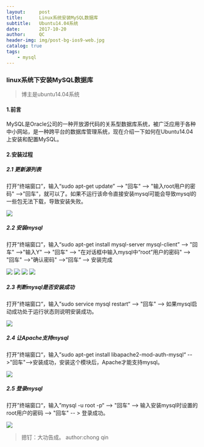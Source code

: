 ```yaml
---
layout:     post
title:      Linux系统安装MySQL数据库
subtitle:   Ubuntu14.04系统
date:       2017-10-20
author:     QC
header-img: img/post-bg-ios9-web.jpg
catalog: true
tags:
    - mysql
---
```

### linux系统下安装MySQL数据库
> 博主是ubuntu14.04系统

#### 1.前言
MySQL是Oracle公司的一种开放源代码的关系型数据库系统，被广泛应用于各种中小网站，是一种跨平台的数据库管理系统，现在介绍一下如何在Ubuntu14.04上安装和配置MySQL。

#### 2.安装过程

##### 2.1 更新源列表

打开“终端窗口”，输入“sudo apt-get update” --> "回车" --> "输入root用户的密码" -->"回车"，就可以了。如果不运行该命令直接安装mysql可能会导致mysql的一些包无法下载，导致安装失败。

![](/home/chongqin/mdImg/installMysql1.png) 

##### 2.2 安装mysql

打开“终端窗口”，输入“sudo apt-get install mysql-server mysql-client” --> "回车" -->"输入Y" --> "回车" --> "在对话框中输入mysql中“root”用户的密码" --> "回车" -->"确认密码" -->”回车“ --> 安装完成

![](/home/chongqin/mdImg/installMysql2.png) 
![](/home/chongqin/mdImg/installMysql3.png) 
![](/home/chongqin/mdImg/installMysql4.png) 
![](/home/chongqin/mdImg/installMysql5.png) 

##### 2.3 判断mysql是否安装成功

打开”终端窗口“，输入”sudo service mysql restart“ --> "回车" --> 如果mysql启动成功处于运行状态则说明安装成功。

![](/home/chongqin/mdImg/installMysql6.png) 

##### 2.4 让Apache支持mysql

打开”终端窗口“，输入”sudo apt-get install libapache2-mod-auth-mysql“ -->"回车"-->安装成功，安装这个模块后，Apache才能支持mysql。

![](/home/chongqin/mdImg/installMysql7.png) 

##### 2.5 登录mysql

打开”终端窗口“，输入”mysql -u root -p“ --> "回车"  --> 输入安装mysql时设置的root用户的密码 --> "回车" -- > 登录成功。

![](/home/chongqin/mdImg/installMysql8.png) 

> 摁钉：大功告成。 author:chong qin
